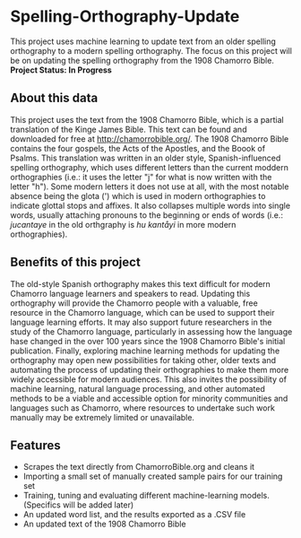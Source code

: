 # Spelling-Orthography-Update
This project uses machine learning to update text from an older spelling orthography to a modern spelling orthography. The focus on this project will be on updating the spelling orthography from the 1908 Chamorro Bible. **Project Status: In Progress**

## About this data
This project uses the text from the 1908 Chamorro Bible, which is a partial translation of the Kinge James Bible. This text can be found and downloaded for free at http://chamorrobible.org/. The 1908 Chamorro Bible contains the four gospels, the Acts of the Apostles, and the Boook of Psalms. This translation was written in an older style, Spanish-influenced spelling orthography, which uses different letters than the current moddern orthographies (i.e.: it uses the letter "j" for what is now written with the letter "h"). Some modern letters it does not use at all, with the most notable absence being the glota (') which is used in modern orthographies to indicate glottal stops and affixes. It also collapses multiple words into single words, usually attaching pronouns to the beginning or ends of words (i.e.: *jucantaye* in the old orthgraphy is *hu kantåyi* in more modern orthographies).

## Benefits of this project
The old-style Spanish orthography makes this text difficult for modern Chamorro language learners and speakers to read. Updating this orthography will provide the Chamorro people with a valuable, free resource in the Chamorro language, which can be used to support their language learning efforts. It may also support future researchers in the study of the Chamorro language, particularly in assessing how the language hase changed in the over 100 years since the 1908 Chamorro Bible's initial publication. Finally, exploring machine learning methods for updating the orthography may open new possibilities for taking other, older texts and automating the process of updating their orthographies to make them more widely accessible for modern audiences. This also invites the possibility of machine learning, natural language processing, and other automated methods to be a viable and accessible option for minority communities and languages such as Chamorro, where resources to undertake such work manually may be extremely limited or unavailable.

## Features
- Scrapes the text directly from ChamorroBible.org and cleans it
- Importing a small set of manually created sample pairs for our training set
- Training, tuning and evaluating different machine-learning models. (Specifics will be added later)
- An updated word list, and the results exported as a .CSV file
- An updated text of the 1908 Chamorro Bible
